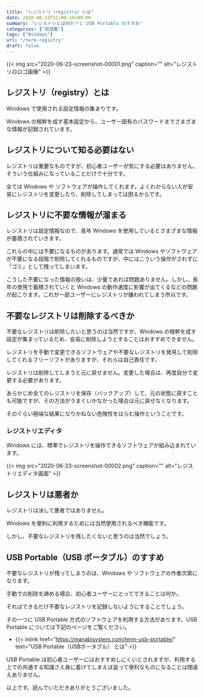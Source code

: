 ```yaml
---
title: "レジストリ（registry）とは"
date: 2020-06-23T11:06:19+09:00
summary: "レジストリとは何か？と USB Portable のすすめ"
categories: ["用語集"]
tags: ["Windows"]
url: "/term-registry"
draft: false
---
```


{{< img src="2020-06-23-screenshot-00001.png" caption="" alt="レジストリのロゴ画像" >}}

## レジストリ（registry）とは

Windows で使用される設定情報の集まりです。

Windows の根幹を成す基本設定から、ユーザー固有のパスワードまでさまざまな情報が記録されています。

## レジストリについて知る必要はない

レジストリは重要なものですが、初心者ユーザーが気にする必要はありません。そういう仕組みになっていることだけで十分です。

全ては Windows や ソフトウェアが操作してくれます。よくわからない人が安易にレジストリを変更したり、削除してしまっては困るからです。

## レジストリに不要な情報が溜まる

レジストリは設定情報なので、長年 Windows を使用しているとさまざまな情報が蓄積されていきます。

これらの中には不要になるものがあります。通常では Windows やソフトウェアが不要になる段階で削除してくれるものですが、中にはこういう操作がされずに「ゴミ」として残ってしまいます。

こうした不要になった情報の扱いは、少量であれば問題ありません。しかし、長年の使用で蓄積されていくと Windows の動作速度に影響が出てくるなどの問題が起こります。これが一部ユーザーにレジストリが嫌われてしまう所以です。

## 不要なレジストリは削除するべきか

不要なレジストリは削除したいと思うのは当然ですが、Windows の根幹を成す設定が集まっているため、安易に削除しようとすることはおすすめできません。

レジストリを手動で変更できるソフトウェアや不要なレジストリを発見して削除してくれるフリーソフトがありますが、それらは自己責任です。

レジストリは削除してしまうと元に戻せません。変更した場合は、再度自分で変更する必要があります。

あらかじめ全てのレジストリを保存（バックアップ）して、元の状態に戻すことも可能ですが、その方法がうまくいかなかった場合は元に戻せなくなります。

そのぐらい極端な結果になりかねない危険性をはらむ操作ということです。

### レジストリエディタ

Windows には、標準でレジストリを操作できるソフトウェアが組み込まれています。

{{< img src="2020-06-23-screenshot-00002.png" caption="" alt="レジストリエディタ画面" >}}

## レジストリは悪者か

レジストリは決して悪者ではありません。

Windows を便利に利用するためには当然使用されるべき機能です。

しかし、不要なレジストリを残したくないと思うのは当然でしょう。

## USB Portable（USB ポータブル）のすすめ

不要なレジストリが残ってしまうのは、Windows や ソフトウェアの作者次第になります。

手動での削除を諦める場合、初心者ユーザーにとってできることは何か。

それはできるだけ不要なレジストリを記録しないようにすることでしょう。

その一つに USB Portable 方式のソフトウェアを利用する方法があります。USB Portable については下記のページをご覧ください。

- {{< inlink href="https://manabisystem.com/term-usb-portable/" text="USB Portable（USBポータブル） とは" >}}

USB Portable は初心者ユーザーにはおすすめしにくいとされますが、利用する上での共通する知識さえ身に着けてしまえば返って便利なものになることは間違えありません。

以上です。読んでいただきありがとうございました。
